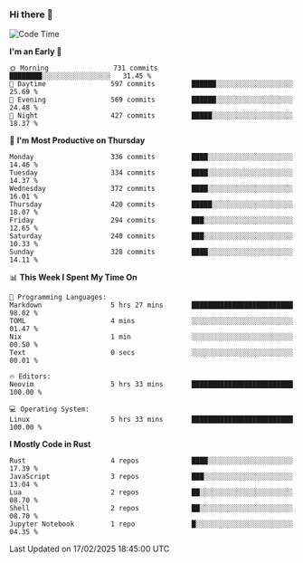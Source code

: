 ### Hi there 👋
<!--START_SECTION:waka-->
![Code Time](http://img.shields.io/badge/Code%20Time-493%20hrs%2030%20mins-blue)

**I'm an Early 🐤** 

```text
🌞 Morning                731 commits         ████████░░░░░░░░░░░░░░░░░   31.45 % 
🌆 Daytime                597 commits         ██████░░░░░░░░░░░░░░░░░░░   25.69 % 
🌃 Evening                569 commits         ██████░░░░░░░░░░░░░░░░░░░   24.48 % 
🌙 Night                  427 commits         █████░░░░░░░░░░░░░░░░░░░░   18.37 % 
```
📅 **I'm Most Productive on Thursday** 

```text
Monday                   336 commits         ████░░░░░░░░░░░░░░░░░░░░░   14.46 % 
Tuesday                  334 commits         ████░░░░░░░░░░░░░░░░░░░░░   14.37 % 
Wednesday                372 commits         ████░░░░░░░░░░░░░░░░░░░░░   16.01 % 
Thursday                 420 commits         █████░░░░░░░░░░░░░░░░░░░░   18.07 % 
Friday                   294 commits         ███░░░░░░░░░░░░░░░░░░░░░░   12.65 % 
Saturday                 240 commits         ███░░░░░░░░░░░░░░░░░░░░░░   10.33 % 
Sunday                   328 commits         ████░░░░░░░░░░░░░░░░░░░░░   14.11 % 
```


📊 **This Week I Spent My Time On** 

```text
💬 Programming Languages: 
Markdown                 5 hrs 27 mins       █████████████████████████   98.02 % 
TOML                     4 mins              ░░░░░░░░░░░░░░░░░░░░░░░░░   01.47 % 
Nix                      1 min               ░░░░░░░░░░░░░░░░░░░░░░░░░   00.50 % 
Text                     0 secs              ░░░░░░░░░░░░░░░░░░░░░░░░░   00.01 % 

🔥 Editors: 
Neovim                   5 hrs 33 mins       █████████████████████████   100.00 % 

💻 Operating System: 
Linux                    5 hrs 33 mins       █████████████████████████   100.00 % 
```

**I Mostly Code in Rust** 

```text
Rust                     4 repos             ████░░░░░░░░░░░░░░░░░░░░░   17.39 % 
JavaScript               3 repos             ███░░░░░░░░░░░░░░░░░░░░░░   13.04 % 
Lua                      2 repos             ██░░░░░░░░░░░░░░░░░░░░░░░   08.70 % 
Shell                    2 repos             ██░░░░░░░░░░░░░░░░░░░░░░░   08.70 % 
Jupyter Notebook         1 repo              █░░░░░░░░░░░░░░░░░░░░░░░░   04.35 % 
```




 Last Updated on 17/02/2025 18:45:00 UTC
<!--END_SECTION:waka-->

<!--
**YoganshSharma/YoganshSharma** is a ✨ _special_ ✨ repository because its `README.md` (this file) appears on your GitHub profile.

Here are some ideas to get you started:

- 🔭 I’m currently working on ...
- 🌱 I’m currently learning ...
- 👯 I’m looking to collaborate on ...
- 🤔 I’m looking for help with ...
- 💬 Ask me about ...
- 📫 How to reach me: ...
- 😄 Pronouns: ...
- ⚡ Fun fact: ...
-->
